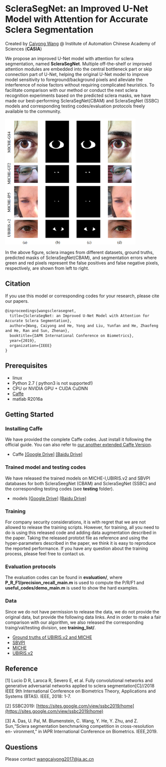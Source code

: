 
# ScleraSegNet: an Improved U-Net Model with Attention for Accurate Sclera Segmentation

Created by [Caiyong Wang](http://wangcaiyong.com/) @ Institute of Automation Chinese Academy of Sciences (**CASIA**)

We propose an improved U-Net model with attention for sclera segmentation, named **ScleraSegNet**. Multiple off-the-shelf or
improved attention modules are embedded into the central bottleneck part or skip connection part of U-Net, helping the original 
U-Net model to improve model sensitivity to foreground/background pixels and alleviate the interference of noise factors without
requiring complicated heuristics. To facilitate comparison with our method or conduct the next sclera recognition experiments based
on the predicted sclera masks, we have made our best-performing ScleraSegNet(CBAM) and ScleraSegNet (SSBC) models and corresponding
testing codes/evaluation protocols freely available to the community. 

<img src='sclera.png' width="420px">

In the above figure, sclera images from different datasets, ground truths, predicted masks of ScleraSegNet(CBAM), and segmentation errors 
where green and red pixels represent the false positives and false negative pixels, respectively, are shown from left to right.

## Citation
If you use this model or corresponding codes for your research, please cite our papers.

```
@inproceedings{wangsclerasegnet,
  title={ScleraSegNet: an Improved U-Net Model with Attention for Accurate Sclera Segmentation},
  author={Wang, Caiyong and He, Yong and Liu, Yunfan and He, Zhaofeng and He, Ran and Sun, Zhenan},
  booktitle={IAPR International Conference on Biometrics},
  year={2019},
  organization={IEEE}
}
```
## Prerequisites
- linux
- Python 2.7 ( python3 is not supported!)
- CPU or NVIDIA GPU + CUDA CuDNN
- [Caffe](http://caffe.berkeleyvision.org/)  
- matlab R2016a 

## Getting Started

### Installing Caffe
We have provided the complete Caffe codes. Just install it following the official guide. You can also refer to [our another extended Caffe Version](https://github.com/xiamenwcy/extended-caffe).

- Caffe [[Google Drive]](https://drive.google.com/file/d/1YcJXEPT1EycPxu-sI2en4L48xRby57fv/view?usp=sharing) [[Baidu Drive]](https://pan.baidu.com/s/1EMG92kJr4Yw4Lmusqh0ORQ)

### Trained model and testing codes
We have released the trained models on MICHE-I,UBIRIS.v2 and SBVPI databases for both ScleraSeegNet (CBAM) and ScleraSegNet (SSBC) and the corresponding testing codes (see **testing** folder). 

- models [[Google Drive]](https://drive.google.com/file/d/1c8e38jkxYFNdnRuYt-oMtLYp98VZvTza/view?usp=sharing) [[Baidu Drive]](https://pan.baidu.com/s/1g-ktpPe8GFEtmAzePmXvxg)

###  Training
For company security considerations, it is with regret that we are not allowed to release the training scripts. However, for training, all you need to do is using this released code and adding data augmentation described in the paper. Taking the released prototxt file as reference and using the hyper-parameters described in the paper, we think it is easy to reproduce the reported performance. If you have any question about the training process, please feel free to contact us. 


### Evaluation protocols

The evaluation codes can be found in **evaluation/**, where **P_R_F1/precision_recall_main.m** is used to compute the P/R/F1 and **useful_codes/demo_main.m** is used to show the hard examples.

### Data  
Since we do not have permission to release the data, we do not provide the original data, but provide the following data links. And in order to make a fair comparison with our algorithm, we also released the corresponding traing/val/testing division, see **training_list/**. 

- [Ground truths of UBIRIS.v2 and MICHE](https://web.inf.ufpr.br/vri/databases/sclera-segmentation-annotations/)
- [SBVPI](http://sclera.fri.uni-lj.si/)
- [MICHE](http://biplab.unisa.it/MICHE/database/MICHE_BIPLAB_DATABASE/)
- [UBIRIS.v2](http://iris.di.ubi.pt/ubiris2.html)



## Reference 
[1] Lucio D R, Laroca R, Severo E, et al. Fully convolutional networks and generative adversarial networks applied to sclera segmentation[C]//2018 IEEE 9th International Conference on Biometrics Theory, Applications and Systems (BTAS). IEEE, 2018: 1-7.

[2] SSBC2019: [https://sites.google.com/view/ssbc2019/home](https://sites.google.com/view/ssbc2019/home)

[3]  A. Das, U. Pal, M. Blumenstein, C. Wang, Y. He, Y. Zhu, and Z. Sun,“Sclera segmentation benchmarking competition in cross-resolution en-
vironment,” in IAPR International Conference on Biometrics. IEEE,2019.

## Questions
Please contact wangcaiyong2017@ia.ac.cn
  
  
